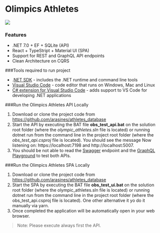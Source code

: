 # Olimpics Athletes
![](https://www.obs.tv/assets/logoOBS.svg)

### Features

-  .NET 7.0 + EF + SQLite (API)
- React + TypeStript + Material  UI (SPA)
- Support for REST and GraphQL API endpoints
- Clean Architecture on CQRS

###Tools required to run project

- .[NET SDK](https://dotnet.microsoft.com/en-us/download "NET SDK") - includes the .NET runtime and command line tools
- [Visual Studio Code](https://code.visualstudio.com/ "Visual Studio Code") - code editor that runs on Windows, Mac and Linux
- [C# extension for Visual Studio Code](https://marketplace.visualstudio.com/items?itemName=ms-dotnettools.csharp "C# extension for Visual Studio Code") - adds support to VS Code for developing .NET applications

###Run the Olimpics Athletes API Locally

1. Download or clone the project code from https://github.com/arasines/athletes_database
2. Start the API by executing the BAT file **obs_test_api.bat** on the solution root folder (where the *olympic_athletes.sln* file is located) or running dotnet run from the command line  in the project root folder (where the *obs_test_api.csproj* file is located).  You should see the message Now listening on: https://localhost:7198 and http://localhost:5007.
3. You should be not able to read the [Swagger](https://localhost:7198/swagger/index.html "Swagger") endpoint and the [GraphQL Playground](https://localhost:7198/ui/playground "GraphQL Playground") to test both APIs.

###Run the Olimpics Athletes SPA Locally

1. Download or clone the project code from https://github.com/arasines/athletes_database
2. Start the SPA by executing the BAT file **obs_test_ui.bat** on the solution root folder  (where the olympic_athletes.sln file is located) or running dotnet run from the command line in the project root folder (where the obs_test_api.csproj file is located).  One other alternative it yo do it manually via yarn.
3. Once completed the application will be automatically open in your web browser.

> Note: Please execute always first the API.
